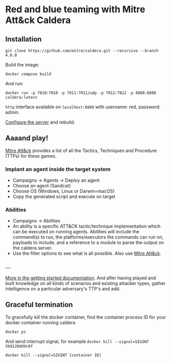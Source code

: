 # Red and blue teaming with Mitre Att&ck Caldera

## Installation

    git clone https://github.com/mitre/caldera.git --recursive --branch 4.0.0

Build the image:

    docker compose build

And run:

    docker run -p 7010:7010 -p 7011:7011/udp -p 7012:7012 -p 8888:8888 caldera:latest

`http` interface available on `localhost:8888` with username: red, password: admin.

[Configure the server](https://caldera.readthedocs.io/en/latest/Server-Configuration.html) 
and rebuild.

## Aaaand play! 

[Mitre Att&ck](https://attack.mitre.org/) provides a list of all the Tactics, Techniques and Procedure 
(TTPs) for these games. 

### Implant an agent inside the target system

* Campaigns -> Agents -> Deploy an agent
* Choose an agent (Sandcat)
* Choose OS (Windows, Linux or Darwin=macOS)
* Copy the generated script and execute on target

### Abilities

* Campaigns -> Abilities
* An ability is a specific ATT&CK tactic/technique implementation which can be executed on running agents. Abilities will include the command(s) to run, the platforms/executors the commands can run on, payloads to include, and a reference to a module to parse the output on the caldera server.
* Use the filter options to see what is all possible. Also use [Mitre Att&ck](https://attack.mitre.org/).

### ...

[More in the getting started documentation](https://caldera.readthedocs.io/en/latest/Getting-started.html). And after 
having played and built knowledge on all kinds of scenarios and existing attacker types, gather intelligence on a 
particular adversary's TTP's and add.

## Graceful termination

To gracefully kill the docker container, find the container process ID for your docker container running caldera

    docker ps

And send interrupt signal, for example `docker kill --signal=SIGINT 5b9220dd9c0f`

    docker kill --signal=SIGINT [container ID]

